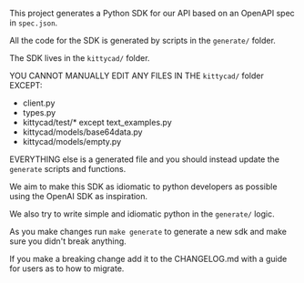 This project generates a Python SDK for our API based on an OpenAPI spec in
`spec.json`.

All the code for the SDK is generated by scripts in the `generate/` folder.

The SDK lives in the `kittycad/` folder.

YOU CANNOT MANUALLY EDIT ANY FILES IN THE `kittycad/` folder EXCEPT:

- client.py
- types.py
- kittycad/test/\* except text_examples.py
- kittycad/models/base64data.py
- kittycad/models/empty.py

EVERYTHING else is a generated file and you should instead update the `generate`
scripts and functions.

We aim to make this SDK as idiomatic to python developers as possible using the OpenAI
SDK as inspiration.

We also try to write simple and idiomatic python in the `generate/` logic.

As you make changes run `make generate` to generate a new sdk and make sure you didn't break anything.

If you make a breaking change add it to the CHANGELOG.md with a guide for users as to how to migrate.
